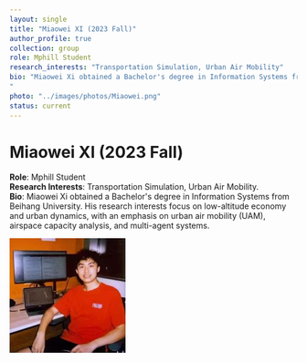 ```yaml
---
layout: single
title: "Miaowei XI (2023 Fall)"
author_profile: true
collection: group
role: Mphill Student
research_interests: "Transportation Simulation, Urban Air Mobility"
bio: "Miaowei Xi obtained a Bachelor's degree in Information Systems from Beihang University. His research interests focus on low-altitude economy and urban dynamics, with an emphasis on urban air mobility (UAM), airspace capacity analysis, and multi-agent systems. 
"
photo: "../images/photos/Miaowei.png"
status: current
---
```


# Miaowei XI (2023 Fall)

**Role**: Mphill Student  
**Research Interests**: Transportation Simulation, Urban Air Mobility.  
**Bio**: Miaowei Xi obtained a Bachelor's degree in Information Systems from Beihang University. His research interests focus on low-altitude economy and urban dynamics, with an emphasis on urban air mobility (UAM), airspace capacity analysis, and multi-agent systems.  

![Miaowei XI](../images/photos/Miaowei.png)
